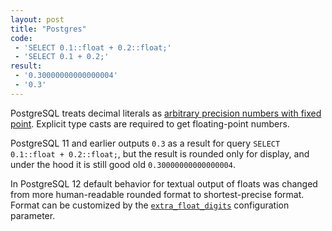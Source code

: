 ```yaml
---
layout: post
title: "Postgres"
code:
 - 'SELECT 0.1::float + 0.2::float;'
 - 'SELECT 0.1 + 0.2;'
result:
 - '0.30000000000000004'
 - '0.3'
---
```

PostgreSQL treats decimal literals as [arbitrary precision numbers with fixed point](https://www.postgresql.org/docs/12/datatype-numeric.html#DATATYPE-NUMERIC-DECIMAL). Explicit type casts are required to get floating-point numbers.

PostgreSQL 11 and earlier outputs `0.3` as a result for query `SELECT 0.1::float + 0.2::float;`, but the result is rounded only for display, and under the hood it is still good old `0.30000000000000004`.

In PostgreSQL 12 default behavior for textual output of floats was changed from more human-readable rounded format to shortest-precise format. Format can be customized by the [`extra_float_digits`](https://www.postgresql.org/docs/12/runtime-config-client.html#GUC-EXTRA-FLOAT-DIGITS) configuration parameter.
